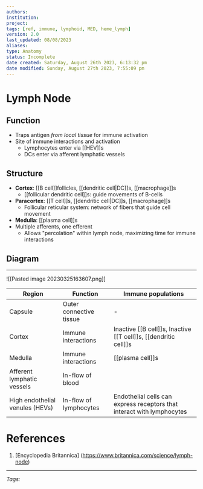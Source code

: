 ```yaml
---
authors: 
institution: 
project: 
tags: [ref, immune, lymphoid, MED, heme_lymph]
version: 2.0
last_updated: 08/08/2023
aliases: 
type: Anatomy
status: Incomplete
date created: Saturday, August 26th 2023, 6:13:32 pm
date modified: Sunday, August 27th 2023, 7:55:09 pm
---
```


# Lymph Node
## Function
- Traps antigen _from local tissue_ for immune activation
- Site of immune interactions and activation
	- Lymphocytes enter via [[HEV]]s
	- DCs enter via afferent lymphatic vessels
## Structure
- **Cortex**: [[B cell]]follicles, [[dendritic cell|DC]]s, [[macrophage]]s
	- [[follicular dendritic cell]]s: guide movements of B-cells
- **Paracortex**: [[T cell]]s, [[dendritic cell|DC]]s, [[macrophage]]s
	- Follicular reticular system: network of fibers that guide cell movement
- **Medulla**: [[plasma cell]]s
- Multiple afferents, one efferent
	- Allows "percolation" within lymph node, maximizing time for immune interactions
## Diagram
---
![[Pasted image 20230325163607.png]]

| Region                          | Function                | Immune populations                                                     |
| ------------------------------- | ----------------------- | ---------------------------------------------------------------------- |
| Capsule                         | Outer connective tissue | -                                                                      |
| Cortex                          | Immune interactions     | Inactive [[B cell]]s, Inactive [[T cell]]s, [[dendritic cell]]s        |
| Medulla                         | Immune interactions     | [[plasma cell]]s                                                       |
| Afferent lymphatic vessels      | In-flow of blood        |                                                                        |
| High endothelial venules (HEVs) | In-flow of lymphocytes  | Endothelial cells can express receptors that interact with lymphocytes |


# References
1. [Encyclopedia Britannica] (https://www.britannica.com/science/lymph-node)


---
_Tags:_ 